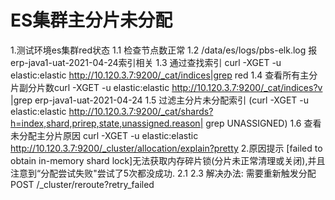 # ES集群主分片未分配

1.测试环境es集群red状态
1.1 检查节点数正常
1.2 /data/es/logs/pbs-elk.log 报erp-java1-uat-2021-04-24索引相关
1.3 通过查找索引 curl -XGET -u elastic:elastic http://10.120.3.7:9200/_cat/indices|grep red
1.4 查看所有主分片副分片数curl -XGET -u elastic:elastic http://10.120.3.7:9200/_cat/indices?v |grep erp-java1-uat-2021-04-24
1.5 过滤主分片未分配索引
(curl -XGET -u elastic:elastic http://10.120.3.7:9200/_cat/shards?h=index,shard,prirep,state,unassigned.reason| grep UNASSIGNED)
1.6 查看未分配主分片原因 curl -XGET -u elastic:elastic http://10.120.3.7:9200/_cluster/allocation/explain?pretty
2.原因提示 [failed to obtain in-memory shard lock]无法获取内存碎片锁(分片未正常清理或关闭),并且注意到“分配尝试失败"尝试了5次都没成功.
2.1 
2.3 解决办法: 需要重新触发分配
POST /_cluster/reroute?retry_failed
